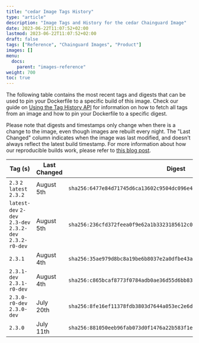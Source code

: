 ```yaml
---
title: "cedar Image Tags History"
type: "article"
description: "Image Tags and History for the cedar Chainguard Image"
date: 2023-06-22T11:07:52+02:00
lastmod: 2023-06-22T11:07:52+02:00
draft: false
tags: ["Reference", "Chainguard Images", "Product"]
images: []
menu:
  docs:
    parent: "images-reference"
weight: 700
toc: true
---
```


The following table contains the most recent tags and digests that can be used to pin your Dockerfile to a specific build of this image. Check our guide on [Using the Tag History API](/chainguard/chainguard-images/using-the-tag-history-api/) for information on how to fetch all tags from an image and how to pin your Dockerfile to a specific digest.

Please note that digests and timestamps only change when there is a change to the image, even though images are rebuilt every night. The "Last Changed" column indicates when the image was last modified, and doesn't always reflect the latest build timestamp. For more information about how our reproducible builds work, please refer to [this blog post](https://www.chainguard.dev/unchained/reproducing-chainguards-reproducible-image-builds).

| Tag (s)                                                    | Last Changed | Digest                                                                    |
|------------------------------------------------------------|--------------|---------------------------------------------------------------------------|
|  `2.3` `2` `latest` `2.3.2`                                | August 5th   | `sha256:6477e84d71745d6ca13602c9504dc096e4e1a4150695846a7b97a3bad4fd9678` |
|  `latest-dev` `2-dev` `2.3-dev` `2.3.2-dev` `2.3.2-r0-dev` | August 5th   | `sha256:236cfd372feea0f9e62a1b3323185612c03ad71ff337b537dbc2b3b348041f2e` |
|  `2.3.1`                                                   | August 4th   | `sha256:35ae979d8bc8a19be6b8037e2a0dfbe43a90e1fdc31b35e6d3badce196c35696` |
|  `2.3.1-dev` `2.3.1-r0-dev`                                | August 4th   | `sha256:c865bcaf8773f0784adb0ae36d55d6bb83a55795763328391670032b1728dcb0` |
|  `2.3.0-r0-dev` `2.3.0-dev`                                | July 20th    | `sha256:8fe16ef11378fdb3803d7644a053ec2e6db2d6640064832307c9c555bce197ff` |
|  `2.3.0`                                                   | July 11th    | `sha256:881050eeb96fab073d0f1476a22b583f1e36de903f9d60280b94fb01eaee4348` |
